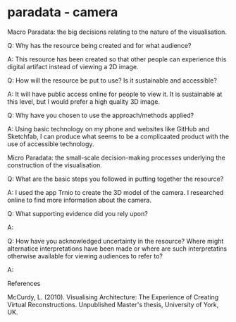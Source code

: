 # paradata - camera 



Macro Paradata: the big decisions relating to the nature of the visualisation.

Q: Why has the resource being created and for what audience?

A: This resource has been created so that other people can experience this digital artifact instead of viewing a 2D image.

Q: How will the resource be put to use? Is it sustainable and accessible?

A: It will have public access online for people to view it. It is sustainable at this level, but I would prefer a high quality 3D image. 

Q: Why have you chosen to use the approach/methods applied?

A: Using basic technology on my phone and websites like GitHub and Sketchfab, I can produce what seems to be a complicaated product with the use of accessible technology. 


Micro Paradata: the small-scale decision-making processes underlying the construction of the visualisation.

Q: What are the basic steps you followed in putting together the resource?

A: I used the app Trnio to create the 3D model of the camera. I researched online to find more information about the camera. 

Q: What supporting evidence did you rely upon?

A:

Q: How have you acknowledged uncertainty in the resource? Where might alternatice interpretations have been made or where are such interpretatins otherwise available for viewing audiences to refer to?

A:

References

McCurdy, L. (2010). Visualising Architecture: The Experience of Creating Virtual Reconstructions. Unpublished Master's thesis, University of York, UK.
